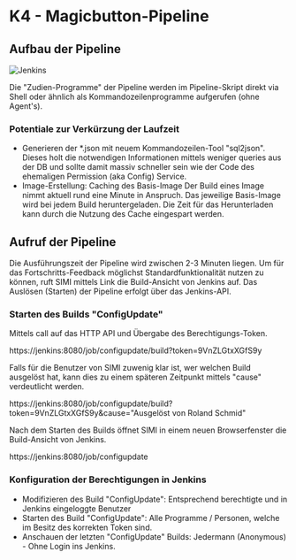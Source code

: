 # K4 - Magicbutton-Pipeline

## Aufbau der Pipeline

![Jenkins](../puml/rendered/k4_jenkins.png)

Die "Zudien-Programme" der Pipeline werden im Pipeline-Skript direkt via Shell oder ähnlich
als Kommandozeilenprogramme aufgerufen (ohne Agent's). 

### Potentiale zur Verkürzung der Laufzeit
* Generieren der *.json mit neuem Kommandozeilen-Tool "sql2json".
Dieses holt die notwendigen Informationen mittels weniger queries aus der DB 
und sollte damit massiv schneller sein wie der Code des ehemaligen Permission 
(aka Config) Service.
* Image-Erstellung: Caching des Basis-Image
Der Build eines Image nimmt aktuell rund eine Minute in Anspruch. Das jeweilige
Basis-Image wird bei jedem Build heruntergeladen. Die Zeit für das Herunterladen
kann durch die Nutzung des Cache eingespart werden.

## Aufruf der Pipeline

Die Ausführungszeit der Pipeline wird zwischen 2-3 Minuten liegen. 
Um für das Fortschritts-Feedback möglichst Standardfunktionalität nutzen zu können,
ruft SIMI mittels Link die Build-Ansicht von Jenkins auf. Das Auslösen (Starten) der 
Pipeline erfolgt über das Jenkins-API.

### Starten des Builds "ConfigUpdate"

Mittels call auf das HTTP API und Übergabe des Berechtigungs-Token.

https://jenkins:8080/job/configupdate/build?token=9VnZLGtxXGfS9y

Falls für die Benutzer von SIMI zuwenig klar ist, wer welchen Build ausgelöst hat, 
kann dies zu einem späteren Zeitpunkt mittels "cause" verdeutlicht werden. 

https://jenkins:8080/job/configupdate/build?token=9VnZLGtxXGfS9y&cause="Ausgelöst von Roland Schmid"

Nach dem Starten des Builds öffnet SIMI in einem neuen Browserfenster die Build-Ansicht von Jenkins.

https://jenkins:8080/job/configupdate

### Konfiguration der Berechtigungen in Jenkins
* Modifizieren des Build "ConfigUpdate": Entsprechend berechtigte und in Jenkins eingeloggte Benutzer
* Starten des Build "ConfigUpdate": Alle Programme / Personen, welche im Besitz des korrekten Token sind.
* Anschauen der letzten "ConfigUpdate" Builds: Jedermann (Anonymous) - Ohne Login ins Jenkins.


 
